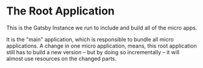 # The Root Application

This is the Gatsby Instance we run to include and build all of the micro apps.

It is the "main" application, which is responsible to bundle all micro applications. A change in one micro application, means, this root application still has to build a new version – but by doing so incrementally – it will almost use resources on the changed parts.
